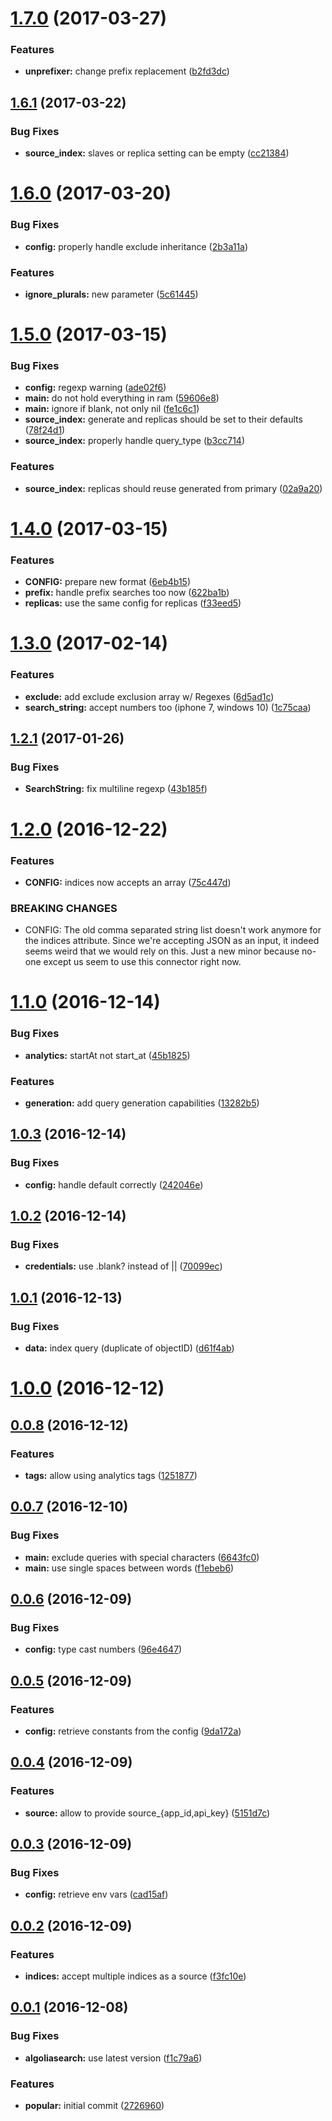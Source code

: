 <a name="1.7.0"></a>
# [1.7.0](https://github.com/algolia/algolia-popular-queries/compare/v1.6.1...v1.7.0) (2017-03-27)


### Features

* **unprefixer:** change prefix replacement ([b2fd3dc](https://github.com/algolia/algolia-popular-queries/commit/b2fd3dc))



<a name="1.6.1"></a>
## [1.6.1](https://github.com/algolia/algolia-popular-queries/compare/v1.6.0...v1.6.1) (2017-03-22)


### Bug Fixes

* **source_index:** slaves or replica setting can be empty ([cc21384](https://github.com/algolia/algolia-popular-queries/commit/cc21384))



<a name="1.6.0"></a>
# [1.6.0](https://github.com/algolia/algolia-popular-queries/compare/v1.5.0...v1.6.0) (2017-03-20)


### Bug Fixes

* **config:** properly handle exclude inheritance ([2b3a11a](https://github.com/algolia/algolia-popular-queries/commit/2b3a11a))


### Features

* **ignore_plurals:** new parameter ([5c61445](https://github.com/algolia/algolia-popular-queries/commit/5c61445))



<a name="1.5.0"></a>
# [1.5.0](https://github.com/algolia/algolia-popular-queries/compare/v1.4.0...v1.5.0) (2017-03-15)


### Bug Fixes

* **config:** regexp warning ([ade02f6](https://github.com/algolia/algolia-popular-queries/commit/ade02f6))
* **main:** do not hold everything in ram ([59606e8](https://github.com/algolia/algolia-popular-queries/commit/59606e8))
* **main:** ignore if blank, not only nil ([fe1c6c1](https://github.com/algolia/algolia-popular-queries/commit/fe1c6c1))
* **source_index:** generate and replicas should be set to their defaults ([78f24d1](https://github.com/algolia/algolia-popular-queries/commit/78f24d1))
* **source_index:** properly handle query_type ([b3cc714](https://github.com/algolia/algolia-popular-queries/commit/b3cc714))


### Features

* **source_index:** replicas should reuse generated from primary ([02a9a20](https://github.com/algolia/algolia-popular-queries/commit/02a9a20))



<a name="1.4.0"></a>
# [1.4.0](https://github.com/algolia/algolia-popular-queries/compare/v1.3.0...v1.4.0) (2017-03-15)


### Features

* **CONFIG:** prepare new format ([6eb4b15](https://github.com/algolia/algolia-popular-queries/commit/6eb4b15))
* **prefix:** handle prefix searches too now ([622ba1b](https://github.com/algolia/algolia-popular-queries/commit/622ba1b))
* **replicas:** use the same config for replicas ([f33eed5](https://github.com/algolia/algolia-popular-queries/commit/f33eed5))



<a name="1.3.0"></a>
# [1.3.0](https://github.com/algolia/algolia-popular-queries/compare/v1.2.1...v1.3.0) (2017-02-14)


### Features

* **exclude:** add exclude exclusion array w/ Regexes ([6d5ad1c](https://github.com/algolia/algolia-popular-queries/commit/6d5ad1c))
* **search_string:** accept numbers too (iphone 7, windows 10) ([1c75caa](https://github.com/algolia/algolia-popular-queries/commit/1c75caa))



<a name="1.2.1"></a>
## [1.2.1](https://github.com/algolia/algolia-popular-queries/compare/v1.2.0...v1.2.1) (2017-01-26)


### Bug Fixes

* **SearchString:** fix multiline regexp ([43b185f](https://github.com/algolia/algolia-popular-queries/commit/43b185f))



<a name="1.2.0"></a>
# [1.2.0](https://github.com/algolia/algolia-popular-queries/compare/v1.1.0...v1.2.0) (2016-12-22)


### Features

* **CONFIG:** indices now accepts an array ([75c447d](https://github.com/algolia/algolia-popular-queries/commit/75c447d))


### BREAKING CHANGES

* CONFIG: The old comma separated string list doesn't work anymore for the indices attribute.
  Since we're accepting JSON as an input, it indeed seems weird that we would rely on this.
  Just a new minor because no-one except us seem to use this connector right now.



<a name="1.1.0"></a>
# [1.1.0](https://github.com/algolia/algolia-popular-queries/compare/v1.0.3...v1.1.0) (2016-12-14)


### Bug Fixes

* **analytics:** startAt not start_at ([45b1825](https://github.com/algolia/algolia-popular-queries/commit/45b1825))


### Features

* **generation:** add query generation capabilities ([13282b5](https://github.com/algolia/algolia-popular-queries/commit/13282b5))



<a name="1.0.3"></a>
## [1.0.3](https://github.com/algolia/algolia-popular-queries/compare/v1.0.2...v1.0.3) (2016-12-14)


### Bug Fixes

* **config:** handle default correctly ([242046e](https://github.com/algolia/algolia-popular-queries/commit/242046e))



<a name="1.0.2"></a>
## [1.0.2](https://github.com/algolia/algolia-popular-queries/compare/v1.0.1...v1.0.2) (2016-12-14)


### Bug Fixes

* **credentials:** use .blank? instead of || ([70099ec](https://github.com/algolia/algolia-popular-queries/commit/70099ec))



<a name="1.0.1"></a>
## [1.0.1](https://github.com/algolia/algolia-popular-queries/compare/v1.0.0...v1.0.1) (2016-12-13)


### Bug Fixes

* **data:** index query (duplicate of objectID) ([d61f4ab](https://github.com/algolia/algolia-popular-queries/commit/d61f4ab))



<a name="1.0.0"></a>
# [1.0.0](https://github.com/algolia/algolia-popular-queries/compare/v0.0.8...v1.0.0) (2016-12-12)



<a name="0.0.8"></a>
## [0.0.8](https://github.com/algolia/algolia-popular-queries/compare/v0.0.7...v0.0.8) (2016-12-12)


### Features

* **tags:** allow using analytics tags ([1251877](https://github.com/algolia/algolia-popular-queries/commit/1251877))



<a name="0.0.7"></a>
## [0.0.7](https://github.com/algolia/algolia-popular-queries/compare/v0.0.6...v0.0.7) (2016-12-10)


### Bug Fixes

* **main:** exclude queries with special characters ([6643fc0](https://github.com/algolia/algolia-popular-queries/commit/6643fc0))
* **main:** use single spaces between words ([f1ebeb6](https://github.com/algolia/algolia-popular-queries/commit/f1ebeb6))



<a name="0.0.6"></a>
## [0.0.6](https://github.com/algolia/algolia-popular-queries/compare/v0.0.5...v0.0.6) (2016-12-09)


### Bug Fixes

* **config:** type cast numbers ([96e4647](https://github.com/algolia/algolia-popular-queries/commit/96e4647))



<a name="0.0.5"></a>
## [0.0.5](https://github.com/algolia/algolia-popular-queries/compare/v0.0.4...v0.0.5) (2016-12-09)


### Features

* **config:** retrieve constants from the config ([9da172a](https://github.com/algolia/algolia-popular-queries/commit/9da172a))



<a name="0.0.4"></a>
## [0.0.4](https://github.com/algolia/algolia-popular-queries/compare/v0.0.3...v0.0.4) (2016-12-09)


### Features

* **source:** allow to provide source_{app_id,api_key} ([5151d7c](https://github.com/algolia/algolia-popular-queries/commit/5151d7c))



<a name="0.0.3"></a>
## [0.0.3](https://github.com/algolia/algolia-popular-queries/compare/v0.0.2...v0.0.3) (2016-12-09)


### Bug Fixes

* **config:** retrieve env vars ([cad15af](https://github.com/algolia/algolia-popular-queries/commit/cad15af))



<a name="0.0.2"></a>
## [0.0.2](https://github.com/algolia/algolia-popular-queries/compare/v0.0.1...v0.0.2) (2016-12-09)


### Features

* **indices:** accept multiple indices as a source ([f3fc10e](https://github.com/algolia/algolia-popular-queries/commit/f3fc10e))



<a name="0.0.1"></a>
## [0.0.1](https://github.com/algolia/algolia-popular-queries/compare/2726960...v0.0.1) (2016-12-08)


### Bug Fixes

* **algoliasearch:** use latest version ([f1c79a6](https://github.com/algolia/algolia-popular-queries/commit/f1c79a6))


### Features

* **popular:** initial commit ([2726960](https://github.com/algolia/algolia-popular-queries/commit/2726960))



